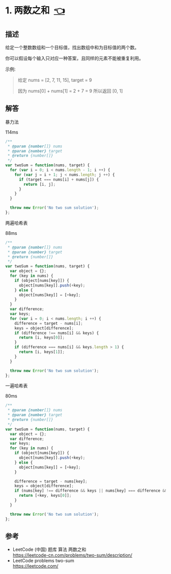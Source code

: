 # <a id="twoSum"></a>1\. 两数之和&nbsp;&nbsp;[:point_left:][readme.problemSet.algorithm.twoSum] #

## 描述 ##

给定一个整数数组和一个目标值，找出数组中和为目标值的两个数。

你可以假设每个输入只对应一种答案，且同样的元素不能被重复利用。

示例:

> 给定 nums = [2, 7, 11, 15], target = 9
>
> 因为 nums[0] + nums[1] = 2 + 7 = 9
> 所以返回 [0, 1]

## 解答 ##

暴力法

114ms

```javascript
/**
 * @param {number[]} nums
 * @param {number} target
 * @return {number[]}
 */
var twoSum = function(nums, target) {
  for (var i = 0; i < nums.length - 1; i ++) {
    for (var j = i + 1; j < nums.length; j ++) {
      if (target === nums[i] + nums[j]) {
        return [i, j];
      }
    }
  }

  throw new Error('No two sum solution');
};
```

两遍哈希表

88ms

```javascript
/**
 * @param {number[]} nums
 * @param {number} target
 * @return {number[]}
 */
var twoSum = function(nums, target) {
  var object = {};
  for (key in nums) {
    if (object[nums[key]]) {
      object[nums[key]].push(+key);
    } else {
      object[nums[key]] = [+key];
    }
  }
  var difference;
  var keys;
  for (var i = 0; i < nums.length; i ++) {
    difference = target - nums[i];
    keys = object[difference];
    if (difference !== nums[i] && keys) {
      return [i, keys[0]];
    }
    if (difference === nums[i] && keys.length > 1) {
      return [i, keys[1]];
    }
  }

  throw new Error('No two sum solution');
};
```

一遍哈希表

80ms

```javascript
/**
 * @param {number[]} nums
 * @param {number} target
 * @return {number[]}
 */
var twoSum = function(nums, target) {
  var object = {};
  var difference;
  var keys;
  for (key in nums) {
    if (object[nums[key]]) {
      object[nums[key]].push(+key);
    } else {
      object[nums[key]] = [+key];
    }

    difference = target - nums[key];
    keys = object[difference];
    if (nums[key] !== difference && keys || nums[key] === difference && keys.length > 1) {
      return [+key, keys[0]];
    }
  }

  throw new Error('No two sum solution');
};
```

## 参考 ##

* LeetCode (中国) 题库 算法 两数之和  
  <https://leetcode-cn.com/problems/two-sum/description/>
* LeetCode problems two-sum  
  <https://leetcode.com/>

<!-- 链接 开始 -->
[readme.problemSet.algorithm.twoSum]: ../../README.md#problemSet.algorithm.twoSum "README"
<!-- 链接 结束 -->